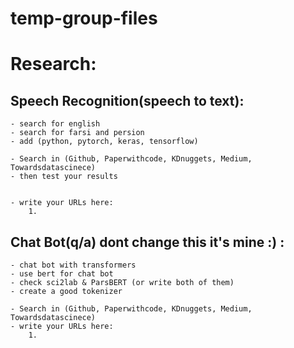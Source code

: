 # temp-group-files

# Research:
## Speech Recognition(speech to text):
    - search for english
    - search for farsi and persion
    - add (python, pytorch, keras, tensorflow)

    - Search in (Github, Paperwithcode, KDnuggets, Medium, Towardsdatascinece)
    - then test your results


    - write your URLs here:
        1.
        

## Chat Bot(q/a) dont change this it's mine :) :
    - chat bot with transformers
    - use bert for chat bot
    - check sci2lab & ParsBERT (or write both of them)
    - create a good tokenizer
    
    - Search in (Github, Paperwithcode, KDnuggets, Medium, Towardsdatascinece)
    - write your URLs here:
        1.
        


